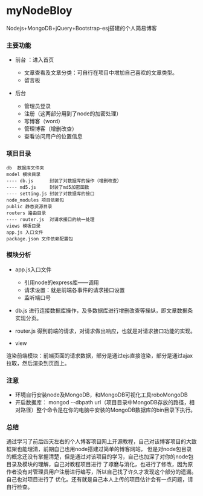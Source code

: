 # myNodeBloy
Nodejs+MongoDB+jQuery+Bootstrap-esj搭建的个人简易博客

### 主要功能
- 前台 ：进入首页
  
  - 文章查看及文章分类：可自行在项目中增加自己喜欢的文章类型。
  - 留言板
  
 - 后台
 
   - 管理员登录
   - 注册（这两部分用到了node的加密处理）
   - 写博客（word）
   - 管理博客（增删改查）
   - 查看访问用户的位置信息
   
### 项目目录

    db  数据库文件夹
    model 模块目录
    ---- db.js      封装了对数据库的操作（增删改查）
    ---- md5.js     封装了md5加密函数
    ---- setting.js 封装了对数据库的接口
    node_modules 项目依赖包
    public 静态资源目录
    routers 路由目录
    ---- router.js  对请求接口的统一处理
    views 模板目录
    app.js 入口文件
    package.json 文件依赖配置包
  
### 模块分析
 - app.js入口文件
 
   - 引用node的express库——调用
   - 请求设置：就是前端各事件的请求接口设置
   - 监听端口号
   
 - db.js
 进行连接数据库操作，及多数据库进行增删改查等操纵，即文章数据条实现分页。
 
 - router.js
 得到前端的请求，对请求做出响应，也就是对请求接口功能的实现。
 
 - view
 
 渲染前端模块：前端页面的请求数据，部分是通过ejs直接渲染，部分是通过ajax拉取，然后渲染到页面上。

### 注意
- 环境自行安装node及MongoDB，和MongoDB可视化工具roboMongoDB
- 开启数据库：  mongod --dbpath url（项目目录中MongoDB存放的路径，相对路径）整个命令是在你的电脑中安装的MongoDB数据库的bin目录下执行。

### 总结
 通过学习了前后四天左右的个人博客项目网上开源教程，自己对该博客项目的大致框架也能理清，前期自己也用node搭建过简单的博客网站，
 但是对node包目录的概念还没有掌握清楚，但是通过对该项目的学习，自己也加深了对你的node包目录及模块的理解，自己对教程项目进行
 了琢磨与消化，也进行了修改，因为原作者没有对管理员用户注册进行编写，所以自己找了许久才发现这个部分的遗漏。自己也对项目进行了
 优化。还有就是自己本人上传的项目估计会有一点问题，请自行检查。
